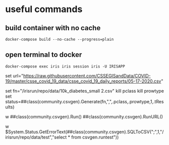 # useful commands
## build container with no cache
```
docker-compose build --no-cache --progress=plain
```
## open terminal to docker
```
docker-compose exec iris iris session iris -U IRISAPP
```
set url="https://raw.githubusercontent.com/CSSEGISandData/COVID-19/master/csse_covid_19_data/csse_covid_19_daily_reports/05-17-2020.csv"
	
set fn="/irisrun/repo/data/10k_diabetes_small 2.csv"
	kill pclass
    kill prowtype
	set status=##class(community.csvgen).Generate(fn,",",.pclass,.prowtype,1,.tResults)
	

w ##class(community.csvgen).Run()
 ##class(community.csvgen).RunURL()

 
 w $System.Status.GetErrorText(##class(community.csvgen).SQLToCSV(";",1,"/irisrun/repo/data/test","select * from csvgen.runtest"))

